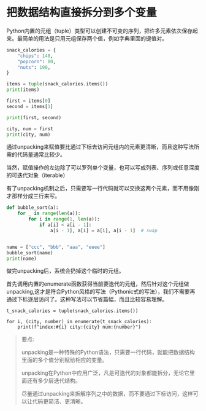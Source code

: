# 把数据结构直接拆分到多个变量

Python内置的元组（tuple）类型可以创建不可变的序列，把许多元素依次保存起来。最简单的用法是只用元组保存两个值，例如字典里面的键值对。

```python
snack_calories = {
    "chips": 140,
    "popcorn": 80,
    "nuts": 190,
}

items = tuple(snack_calories.items())
print(items)

first = items[0]
second = items[1]

print(first, second)

city, num = first
print(city, num)
```

通过unpacking来赋值要比通过下标去访问元组内的元素更清晰，而且这种写法所需的代码量通常比较少。

当然，赋值操作的左边除了可以罗列单个变量，也可以写成列表、序列或任意深度的可迭代对象（iterable）

有了unpacking机制之后，只需要写一行代码就可以交换这两个元素，而不用像刚才那样分成三行来写。

```python
def bubble_sort(a):
    for _ in range(len(a)):
        for i in range(1, len(a)):
            if a[i] < a[i - 1]:
                a[i - 1], a[i] = a[i], a[i - 1]  # swap


name = ["ccc", "bbb", "aaa", "eeee"]
bubble_sort(name)
print(name)
```

做完unpacking后，系统会扔掉这个临时的元组。



首先调用内置的enumerate函数获得当前要迭代的元组，然后针对这个元组做unpacking,这才是符合Python风格的写法（Pythonic式的写法），我们不需要再通过下标逐层访问了。这种写法可以节省篇幅，而且比较容易理解。

```
t_snack_calories = tuple(snack_calories.items())

for i, (city, number) in enumerate(t_snack_calories):
    print(f"index:#{i} city:{city} num:{number}")
```



> 要点:
>
> unpacking是一种特殊的Python语法，只需要一行代码，就能把数据结构里面的多个值分别赋给相应的变量。
>
> unpacking在Python中应用广泛，凡是可迭代的对象都能拆分，无论它里面还有多少层迭代结构。
>
> 尽量通过unpacking来拆解序列之中的数据，而不要通过下标访问，这样可以让代码更简洁、更清晰。

